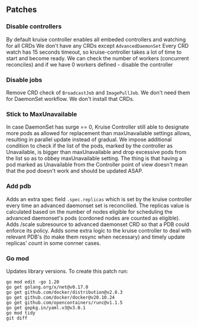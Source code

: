 ## Patches

### Disable controllers
By default kruise controller enables all embeded controllers and watching for all CRDs
We don't have any CRDs except `AdvancedDaemonSet`
Every CRD watch has 15 seconds timeout, so kruise-controller takes a lot of time to start and become ready.
We can check the number of workers (concurrent reconciles) and if we have 0 workers defined - disable the controller


### Disable jobs
Remove CRD check of `BroadcastJob` and `ImagePullJob`. We don't need them for DaemonSet workflow. We don't install that CRDs.

### Stick to MaxUnavailable
In case DaemonSet has surge == 0, Kruise Controller still able to designate more pods as allowed for replacement than
maxUnavailable settings allows, resulting in parallel update instead of gradual.
We impose additional condition to check if the list of the pods, marked by the controller as Unavailable, is bigger than maxUnavailable
and drop excessive pods from the list so as to obbey maxUnavailable setting.
The thing is that having a pod marked as Unavailable from the Controller point of view doesn't mean that the pod doesn't work and
should be updated ASAP.

### Add pdb
Adds an extra spec field `.spec.replicas` which is set by the kruise controller every time an advanced daemonset set is reconcilied. The replicas value is calculated based on
the number of nodes eligible for scheduling the advanced daemonset's pods (cordoned nodes are counted as eligible).
Adds /scale subresource to advanced daemonset CRD so that a PDB could enforce its policy.
Adds some extra logic to the kruise controller to deal with relevant PDB's (to make them resync when necessary) and timely update replicas' count in some conrner cases.

### Go mod
Updates library versions.
To create this patch run:
```shell
go mod edit -go 1.20
go get golang.org/x/net@v0.17.0
go get github.com/docker/distribution@v2.8.3
go get github.com/docker/docker@v20.10.24
go get github.com/opencontainers/runc@v1.1.5
go get gopkg.in/yaml.v3@v3.0.1
go mod tidy
git diff
```
